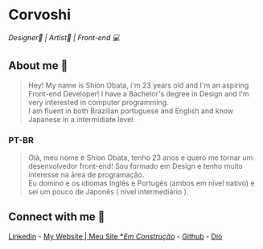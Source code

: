 # Corvoshi

*Designer📏 | Artist🎨 | Front-end 💻*

## About me 👤

>Hey! My name is Shion Obata, i'm 23 years old and I'm an aspiring Front-end Developer! I have a Bachelor's degree in Design and I'm very interested in computer programming. <br>
>I am fluent in both Brazilian portuguese and English and know Japanese in a intermidiate level.

### PT-BR 
>Olá, meu nome é Shion Obata, tenho 23 anos e quero me tornar um desenvolvedor front-end! Sou formado em Design e tenho muito interesse na área de programação. <br>
>Eu domino e os idiomas Inglês e Portugês (ambos em nível nativo) e sei um pouco de Japonês ( nível intermediário ).

## Connect with me 🤝

 [Linkedin](https://www.linkedin.com/in/shion-obata/) - 
 [My Website | Meu Site **Em Construção*](corvoshi.com.br) -
 [Github](https://github.com/Corvoshi) -
 [Dio](https://web.dio.me/users/shion_obata_o)
